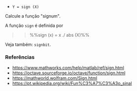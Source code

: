 * `Y = sign (X)`

Calcule a função "signum".

A função `sign` é definida por

>> %%sign (x) =  x ./ abs (X)%%

Veja também: `signbit`.

### Referências

* https://www.mathworks.com/help/matlab/ref/sign.html
* https://octave.sourceforge.io/octave/function/sign.html
* https://mathworld.wolfram.com/Sign.html
* https://pt.wikipedia.org/wiki/Fun%C3%A7%C3%A3o_sinal
